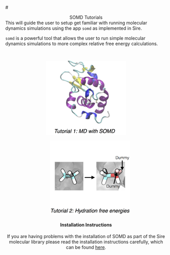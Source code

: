 #<center> SOMD Tutorials</center> 
This will guide the user to setup get familiar with running molecular dynamics simulations using the app `somd` as implemented in Sire. 

`somd` is a powerful tool that allows the user to run simple molecular dynamics simulations to more complex relative free energy calculations. 

&nbsp;
&nbsp;
&nbsp;
<center>
<a href="Tutorial1.md"><img src="Buttons/Tutorial1.jpg" alt="1AKI" style="width: 250px;  min-width: 50px;" /> </a> 


&nbsp;
&nbsp;
&nbsp;
<a href="Tutorial2.md"><img src="Buttons/Tutorial2.jpg" alt="1AKI" style="width: 250px;  min-width: 50px;" /> </a>



#### Installation Instructions
If you are having problems with the installation of SOMD as part of the Sire molecular library please read the installation instructions carefully, which can be found [here](Installation.md).